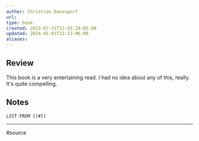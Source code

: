 ```yaml
---
author: Christian Davenport
url: 
type: book
created: 2023-07-31T11:55:28-05:00
updated: 2024-01-01T23:13-06:00
aliases: 
---
```

## Review
This book is a very entertaining read. I had no idea about any of this, really. It's quite compelling.

## Notes
```dataview
LIST FROM [[#]]
```

---
#source 